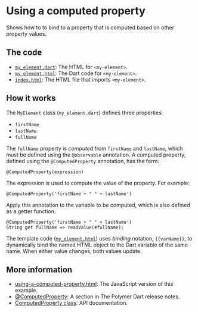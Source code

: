 
# Using a computed property

Shows how to to bind to a property that is computed based on other
property values.

## The code

* [`my_element.dart`](https://github.com/dart-lang/polymer-dart-snippets/blob/master/web/basics/using_a_computed_property/my_element.dart): 
  The HTML for `<my-element>`.
* [`my_element.html`](https://github.com/dart-lang/polymer-dart-snippets/blob/master/web/basics/using_a_computed_property/my_element.html): 
  The Dart code for `<my-element>`.
* [`index.html`](https://github.com/dart-lang/polymer-dart-snippets/blob/computed-property-readme/web/basics/using_a_computed_property/index.html):
  The HTML file that imports `<my-element>`.

## How it works

The `MyElement` class (`my_element.dart`) defines three properties:

* `firstName`
* `lastName`
* `fullName`

The `fullName` property is _computed_ from `firstName` and `lastName`,
which must be defined using the `@observable` annotation. A computed property,
defined using the `@ComputedProperty` annotation, has the form:

    @ComputedProperty(expression)

The expression is used to compute the value of the property. For example:

    @ComputedProperty('firstName + " " + lastName')

Apply this annotation to the variable to be computed, which is also defined
as a getter function.

    @ComputedProperty('firstName + " " + lastName')
    String get fullName => readValue(#fullName);

The template code ([`my_element.html`](https://github.com/dart-lang/polymer-dart-snippets/blob/master/web/basics/using_a_computed_property/my_element.html))
uses _binding_ notation, `{{varName}}`, to dynamically bind the named HTML
object to the Dart variable of the same name.  When either value changes,
both values update.

## More information

* [using-a-computed-property.html](https://github.com/PolymerLabs/polymer-snippets/blob/f5651613ea5db9c2e50a2f4df8f27c64c07755db/snippets/basics/using-a-computed-property.html):
  The JavaScript version of this example.
* [@ComputedProperty](https://www.dartlang.org/polymer/reference/release-notes/#computedproperty):
  A section in The Polymer Dart release notes.
* [ComputedProperty class](http://www.dartdocs.org/documentation/polymer/0.12.0/index.html#polymer/polymer.ComputedProperty):
  API documentation.

